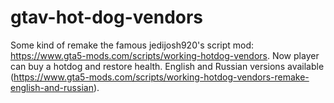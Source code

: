 # gtav-hot-dog-vendors
Some kind of remake the famous jedijosh920's script mod: https://www.gta5-mods.com/scripts/working-hotdog-vendors.
Now player can buy a hotdog and restore health.
English and Russian versions available (https://www.gta5-mods.com/scripts/working-hotdog-vendors-remake-english-and-russian).
